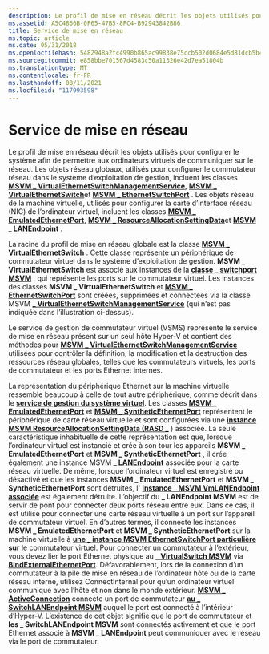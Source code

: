 ```yaml
---
description: Le profil de mise en réseau décrit les objets utilisés pour configurer le système afin de permettre aux ordinateurs virtuels de communiquer sur le réseau.
ms.assetid: A5C4866B-0F65-47B5-8FC4-B92943842B86
title: Service de mise en réseau
ms.topic: article
ms.date: 05/31/2018
ms.openlocfilehash: 5482948a2fc4990b865ac99838e75ccb502d0684e5d81dcb5b44ee7ca5145f00
ms.sourcegitcommit: e858bbe701567d4583c50a11326e42d7ea51804b
ms.translationtype: MT
ms.contentlocale: fr-FR
ms.lasthandoff: 08/11/2021
ms.locfileid: "117993598"
---
```

# <a name="networking-service"></a>Service de mise en réseau

Le profil de mise en réseau décrit les objets utilisés pour configurer le système afin de permettre aux ordinateurs virtuels de communiquer sur le réseau. Les objets réseau globaux, utilisés pour configurer le commutateur réseau dans le système d’exploitation de gestion, incluent les classes [**MSVM \_ VirtualEthernetSwitchManagementService**](msvm-virtualethernetswitchmanagementservice.md), [**MSVM \_ VirtualEthernetSwitch**](msvm-virtualethernetswitch.md)et [**MSVM \_ EthernetSwitchPort**](msvm-ethernetswitchport.md) . Les objets réseau de la machine virtuelle, utilisés pour configurer la carte d’interface réseau (NIC) de l’ordinateur virtuel, incluent les classes [**MSVM \_ EmulatedEthernetPort**](msvm-emulatedethernetport.md), [**MSVM \_ ResourceAllocationSettingData**](msvm-resourceallocationsettingdata.md)et [**MSVM \_ LANEndpoint**](msvm-lanendpoint.md) .

La racine du profil de mise en réseau globale est la classe [**MSVM \_ VirtualEthernetSwitch**](msvm-virtualethernetswitch.md) . Cette classe représente un périphérique de commutateur virtuel dans le système d’exploitation de gestion. **MSVM \_ VirtualEthernetSwitch** est associé aux instances de la [**classe \_ switchport MSVM**](https://www.bing.com/search?q=**Msvm\_SwitchPort**) , qui représente les ports sur le commutateur virtuel. Les instances des classes **MSVM \_ VirtualEthernetSwitch** et [**MSVM \_ EthernetSwitchPort**](msvm-ethernetswitchport.md) sont créées, supprimées et connectées via la classe MSVM [**\_ VirtualEthernetSwitchManagementService**](msvm-virtualethernetswitchmanagementservice.md) (qui n’est pas indiquée dans l’illustration ci-dessus).

Le service de gestion de commutateur virtuel (VSMS) représente le service de mise en réseau présent sur un seul hôte Hyper-V et contient des méthodes pour [**MSVM \_ VirtualEthernetSwitchManagementService**](msvm-virtualethernetswitchmanagementservice.md) utilisées pour contrôler la définition, la modification et la destruction des ressources réseau globales, telles que les commutateurs virtuels, les ports de commutateur et les ports Ethernet internes.

La représentation du périphérique Ethernet sur la machine virtuelle ressemble beaucoup à celle de tout autre périphérique, comme décrit dans le [**service de gestion du système virtuel**](virtual-system-management-service.md). Les classes [**MSVM \_ EmulatedEthernetPort**](msvm-emulatedethernetport.md) et [**MSVM \_ SyntheticEthernetPort**](msvm-syntheticethernetport.md) représentent le périphérique de carte réseau virtuelle et sont configurées via une [**instance MSVM ResourceAllocationSettingData (RASD \_**](msvm-resourceallocationsettingdata.md) ) associée. La seule caractéristique inhabituelle de cette représentation est que, lorsque l’ordinateur virtuel est instancié et crée à son tour les appareils **MSVM \_ EmulatedEthernetPort** et **MSVM \_ SyntheticEthernetPort** , il crée également une instance MSVM [**\_ LANEndpoint**](msvm-lanendpoint.md) associée pour la carte réseau virtuelle. De même, lorsque l’ordinateur virtuel est enregistré ou désactivé et que les instances **MSVM \_ EmulatedEthernetPort** et **MSVM \_ SyntheticEthernetPort** sont détruites, l' [**instance \_ MSVM VmLANEndpoint associée**](https://www.bing.com/search?q=**Msvm\_VmLANEndpoint**) est également détruite. L’objectif du **\_ LANEndpoint MSVM** est de servir de pont pour connecter deux ports réseau entre eux. Dans ce cas, il est utilisé pour connecter une carte réseau virtuelle à un port sur l’appareil de commutateur virtuel. En d’autres termes, il connecte les instances **MSVM \_ EmulatedEthernetPort** et **MSVM \_ SyntheticEthernetPort** sur la machine virtuelle à [**une \_ instance MSVM EthernetSwitchPort particulière sur**](msvm-ethernetswitchport.md) le commutateur virtuel. Pour connecter un commutateur à l’extérieur, vous devez lier le port Ethernet physique au [**\_ VirtualSwitch MSVM**](https://www.bing.com/search?q=**Msvm\_VirtualSwitch**) via [**BindExternalEthernetPort**](https://www.bing.com/search?q=**BindExternalEthernetPort**). Défavorablement, lors de la connexion d’un commutateur à la pile de mise en réseau de l’ordinateur hôte ou de la carte réseau interne, utilisez ConnectInternal pour qu’un ordinateur virtuel communique avec l’hôte et non dans le monde extérieur. [**MSVM \_ ActiveConnection**](msvm-activeconnection.md) connecte un port de commutateur [**au \_ SwitchLANEndpoint MSVM**](https://www.bing.com/search?q=**Msvm\_SwitchLANEndpoint**) auquel le port est connecté à l’intérieur d’Hyper-V. L’existence de cet objet signifie que le port de commutateur et **les \_ SwitchLANEndpoint MSVM** sont connectés activement et que le port Ethernet associé à **MSVM \_ LANEndpoint** peut communiquer avec le réseau via le port de commutateur.

 

 



